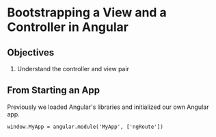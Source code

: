 # Bootstrapping a View and a Controller in Angular

## Objectives

1. Understand the controller and view pair

## From Starting an App

Previously we loaded Angular's libraries and initialized our
own Angular app.

```
window.MyApp = angular.module('MyApp', ['ngRoute'])
```
